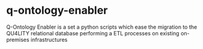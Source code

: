 # q-ontology-enabler
Q-Ontology Enabler is a set a python scripts which ease the migration to the QU4LITY relational database performing a ETL processes on existing on-premises infrastructures
